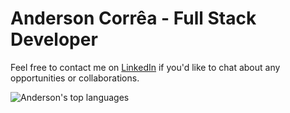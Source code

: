 # Anderson Corrêa - Full Stack Developer

Feel free to contact me on [LinkedIn](https://www.linkedin.com/in/andersonfpcorrea/) if you'd like to chat about any opportunities or collaborations.

![Anderson's top languages](https://github-readme-stats.vercel.app/api/top-langs/?username=andersonfpcorrea&layout=compact&show_icons=true&langs_count=10&theme=transparent&card_width=320) 

